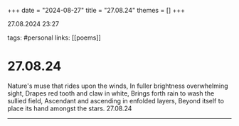+++
date = "2024-08-27"
title = "27.08.24"
themes = []
+++

27.08.2024 23:27

tags: #personal
links: [[poems]]

# 27.08.24

Nature's muse that rides upon the winds,
In fuller brightness overwhelming sight,
Drapes red tooth and claw in white,
Brings forth rain to wash the sullied field,
Ascendant and ascending in enfolded layers,
Beyond itself to place its hand amongst the stars.
27.08.24

---

